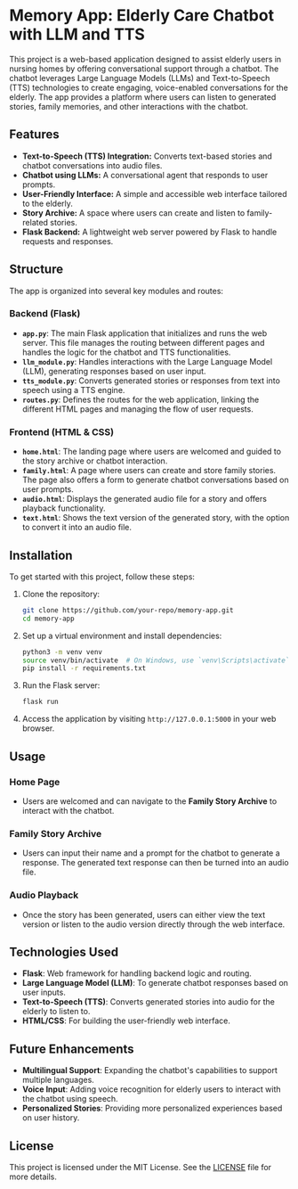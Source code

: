 # Memory App: Elderly Care Chatbot with LLM and TTS

This project is a web-based application designed to assist elderly users in nursing homes by offering conversational support through a chatbot. The chatbot leverages Large Language Models (LLMs) and Text-to-Speech (TTS) technologies to create engaging, voice-enabled conversations for the elderly. The app provides a platform where users can listen to generated stories, family memories, and other interactions with the chatbot.

## Features

- **Text-to-Speech (TTS) Integration:** Converts text-based stories and chatbot conversations into audio files.
- **Chatbot using LLMs:** A conversational agent that responds to user prompts.
- **User-Friendly Interface:** A simple and accessible web interface tailored to the elderly.
- **Story Archive:** A space where users can create and listen to family-related stories.
- **Flask Backend:** A lightweight web server powered by Flask to handle requests and responses.

## Structure

The app is organized into several key modules and routes:

### Backend (Flask)
- **`app.py`**: The main Flask application that initializes and runs the web server. This file manages the routing between different pages and handles the logic for the chatbot and TTS functionalities.
- **`llm_module.py`**: Handles interactions with the Large Language Model (LLM), generating responses based on user input.
- **`tts_module.py`**: Converts generated stories or responses from text into speech using a TTS engine.
- **`routes.py`**: Defines the routes for the web application, linking the different HTML pages and managing the flow of user requests.

### Frontend (HTML & CSS)
- **`home.html`**: The landing page where users are welcomed and guided to the story archive or chatbot interaction.
- **`family.html`**: A page where users can create and store family stories. The page also offers a form to generate chatbot conversations based on user prompts.
- **`audio.html`**: Displays the generated audio file for a story and offers playback functionality.
- **`text.html`**: Shows the text version of the generated story, with the option to convert it into an audio file.

## Installation

To get started with this project, follow these steps:

1. Clone the repository:

    ```bash
    git clone https://github.com/your-repo/memory-app.git
    cd memory-app
    ```

2. Set up a virtual environment and install dependencies:

    ```bash
    python3 -m venv venv
    source venv/bin/activate  # On Windows, use `venv\Scripts\activate`
    pip install -r requirements.txt
    ```

3. Run the Flask server:

    ```bash
    flask run
    ```

4. Access the application by visiting `http://127.0.0.1:5000` in your web browser.

## Usage

### Home Page
- Users are welcomed and can navigate to the **Family Story Archive** to interact with the chatbot.

### Family Story Archive
- Users can input their name and a prompt for the chatbot to generate a response. The generated text response can then be turned into an audio file.

### Audio Playback
- Once the story has been generated, users can either view the text version or listen to the audio version directly through the web interface.

## Technologies Used

- **Flask**: Web framework for handling backend logic and routing.
- **Large Language Model (LLM)**: To generate chatbot responses based on user inputs.
- **Text-to-Speech (TTS)**: Converts generated stories into audio for the elderly to listen to.
- **HTML/CSS**: For building the user-friendly web interface.

## Future Enhancements

- **Multilingual Support**: Expanding the chatbot's capabilities to support multiple languages.
- **Voice Input**: Adding voice recognition for elderly users to interact with the chatbot using speech.
- **Personalized Stories**: Providing more personalized experiences based on user history.

## License

This project is licensed under the MIT License. See the [LICENSE](LICENSE) file for more details.
